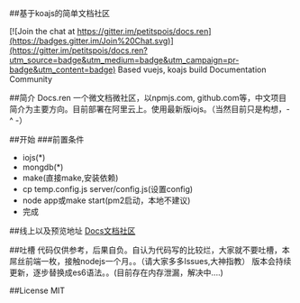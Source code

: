 ##基于koajs的简单文档社区

[![Join the chat at https://gitter.im/petitspois/docs.ren](https://badges.gitter.im/Join%20Chat.svg)](https://gitter.im/petitspois/docs.ren?utm_source=badge&utm_medium=badge&utm_campaign=pr-badge&utm_content=badge)
Based vuejs, koajs build Documentation Community

##简介
Docs.ren 一个微文档微社区，以npmjs.com, github.com等，中文项目简介为主要方向。目前部署在阿里云上。使用最新版iojs。（当然目前只是构想，- ^ -）

##开始
###前置条件
* iojs(*)
* mongdb(*)	
* make(直接make,安装依赖)
* cp temp.config.js server/config.js(设置config)	
* node app或make start(pm2启动，本地不建议)
* 完成

##线上以及预览地址
[Docs文档社区](http://www.docs.ren)

##吐槽
代码仅供参考，后果自负。自认为代码写的比较烂，大家就不要吐槽，本屌丝前端一枚，接触nodejs一个月。。（请大家多多Issues,大神指教）
版本会持续更新，逐步替换成es6语法。。(目前存在内存泄漏，解决中....)

##License
MIT

